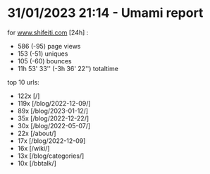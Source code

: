 # 31/01/2023 21:14 - Umami report
for www.shifeiti.com [24h] :

 - 586 (-95) page views
 - 153 (-51) uniques
 - 105 (-60) bounces
 - 11h 53' 33'' (-3h 36' 22'') totaltime


top 10 urls:
 - 122x [/]
 - 119x [/blog/2022-12-09/]
 - 89x [/blog/2023-01-12/]
 - 35x [/blog/2022-12-22/]
 - 30x [/blog/2022-05-07/]
 - 22x [/about/]
 - 17x [/blog/2022-12-09]
 - 16x [/wiki/]
 - 13x [/blog/categories/]
 - 10x [/bbtalk/]


